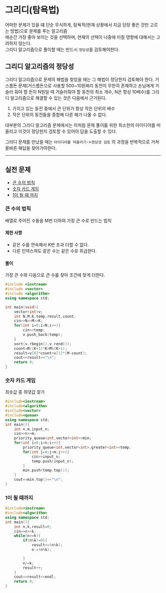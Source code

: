 # 그리디(탐욕법)

어떠한 문제가 있을 떄 단순 무식하게, 탐욕적(현재 상황에서 지금 당장 좋은 것만 고르는 방법)으로 문제를 푸는 알고리즘<br>
매순간 가장 좋아 보이는 것을 선택하며, 현재의 선택이 나중에 미칠 영향에 대해서는 고려하지 않는다.<br>
그리디 알고리즘으로 풀이할 때는 반드시 `정당성`을 검토해야한다.

## 그리디 알고리즘의 정당성

그리디 알고리즘으로 문제의 해법을 찾았을 때는 그 해법이 정당한지 검토해야 한다. 거스름돈 문제(거스름돈으로 사용할 500~10원짜리 동전이 무한히 존재하고 손님에게 거슬러 줘야 할 돈이 N원일 때 거슬러줘야 할 동전의 최소 개수, N은 항상 10배수)를 그리디 알고리즘으로 해결할 수 있는 것은 다음에서 근거된다.

1. 가지고 있는 동전 중에서 큰 단위가 항상 작은 단위의 배수
2. 작은 단위의 동전들을 종합해 다른 해가 나올 수 없다.

대부분의 그리디 알고리즘 문제에서는 이처럼 문제 풀이를 위한 최소한의 아이디어를 떠올리고 이것이 정당한지 검토할 수 있어야 답을 도출할 수 있다.

그리디 문제를 만났을 때는 `아이디어를 떠올리기`->`정당성 검토` 의 과정을 반복적으로 거쳐 올바른 해답을 찾아가야한다.

<hr>

## 실전 문제

- [큰 수의 법칙](#큰-수의-법칙)
- [숫자 카드 게임](#숫자-카드-게임)
- [1이 될 때 까지](#1이-될-때까지)

### 큰 수의 법칙

배열로 주어진 수들을 M번 더하여 가장 큰 수로 만드는 법칙

#### 제한 사항

- 같은 수를 연속해서 K번 초과 더할 수 없다.
- 다른 인덱스여도 같은 수는 같은 수로 취급한다.

#### 풀이

가장 큰 수와 다음으로 큰 수를 찾아 조건에 맞게 더한다.<br>

```c++
#include <iostream>
#include <vector>
#include <algorithm>
using namespace std;

int main(void){
    vector<int>v;
    int N,M,K,temp,result,count;
    cin>>N>>M>>K;
    for(int i=0;i<N;i++){
        cin>>temp;
        v.push_back(temp);
    }
    sort(v.rbegin(),v.rend());
    count=M/(K+1)*K+M%(K+1);
    result=v[0]*count+v[1]*(M-count);
    cout<<result<<"\n";
    return 0;
}
```

### 숫자 카드 게임

최솟값 중 최댓값 찾기<br>

```c++
#include<iostream>
#include<algorithm>
#include<vector>
#include<queue>
using namespace std;
int main(){
    int n,m,input_n;
    cin>>n>>m;
    priority_queue<int,vector<int>>min;
    for(int i=0;i<n;i++){
        priority_queue<int,vector<int>,greater<int>>temp;
        for(int j=0;j<m;j++){
            cin>>input_n;
            temp.push(input_n);
        }
        min.push(temp.top());
    }
    cout<<min.top()<<"\n";
}
```

### 1이 될 때까지

```c++
#include<iostream>
#include<algorithm>
using namespace std;
int main(){
    int n,k,result=0;
    cin>>n>>k;
    while(n>=k){
        if(n%k!=0){
            result+=(n%k);
            n-=(n%k);

        }
        n/=k;
        result++;
    }
    cout<<result<<endl;
    return 0;
}
```

